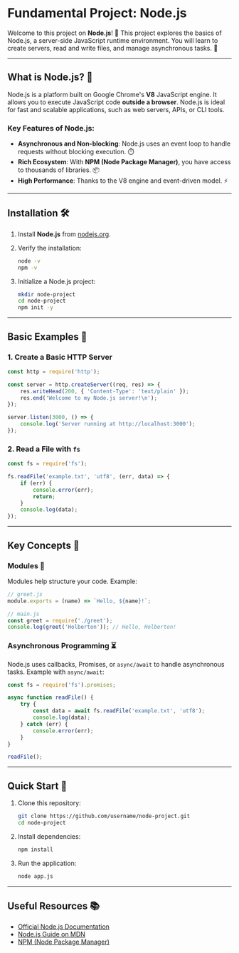 # Fundamental Project: Node.js

Welcome to this project on **Node.js**! 🌟 This project explores the basics of Node.js, a server-side JavaScript runtime environment. You will learn to create servers, read and write files, and manage asynchronous tasks. 🚀

---

## What is Node.js? 🤔

Node.js is a platform built on Google Chrome's **V8** JavaScript engine. It allows you to execute JavaScript code **outside a browser**. Node.js is ideal for fast and scalable applications, such as web servers, APIs, or CLI tools.

### Key Features of Node.js:
- **Asynchronous and Non-blocking**: Node.js uses an event loop to handle requests without blocking execution. ⏱️
- **Rich Ecosystem**: With **NPM (Node Package Manager)**, you have access to thousands of libraries. 📦
- **High Performance**: Thanks to the V8 engine and event-driven model. ⚡

---

## Installation 🛠️

1. Install **Node.js** from [nodejs.org](https://nodejs.org).
2. Verify the installation:
   ```bash
   node -v
   npm -v
   ```

3. Initialize a Node.js project:
   ```bash
   mkdir node-project
   cd node-project
   npm init -y
   ```

---

## Basic Examples 🎯

### 1. Create a Basic HTTP Server

```javascript
const http = require('http');

const server = http.createServer((req, res) => {
    res.writeHead(200, { 'Content-Type': 'text/plain' });
    res.end('Welcome to my Node.js server!\n');
});

server.listen(3000, () => {
    console.log('Server running at http://localhost:3000');
});
```

### 2. Read a File with `fs`

```javascript
const fs = require('fs');

fs.readFile('example.txt', 'utf8', (err, data) => {
    if (err) {
        console.error(err);
        return;
    }
    console.log(data);
});
```

---

## Key Concepts 🔑

### **Modules** 📁
Modules help structure your code. Example:
```javascript
// greet.js
module.exports = (name) => `Hello, ${name}!`;

// main.js
const greet = require('./greet');
console.log(greet('Holberton')); // Hello, Holberton!
```

### **Asynchronous Programming** ⏳
Node.js uses callbacks, Promises, or `async/await` to handle asynchronous tasks. Example with `async/await`:
```javascript
const fs = require('fs').promises;

async function readFile() {
    try {
        const data = await fs.readFile('example.txt', 'utf8');
        console.log(data);
    } catch (err) {
        console.error(err);
    }
}

readFile();
```

---

## Quick Start 🚀

1. Clone this repository:
   ```bash
   git clone https://github.com/username/node-project.git
   cd node-project
   ```

2. Install dependencies:
   ```bash
   npm install
   ```

3. Run the application:
   ```bash
   node app.js
   ```

---

## Useful Resources 📚

- [Official Node.js Documentation](https://nodejs.org/en/docs/)
- [Node.js Guide on MDN](https://developer.mozilla.org/en-US/docs/Web/JavaScript/Guide/Node.js)
- [NPM (Node Package Manager)](https://www.npmjs.com/)


